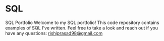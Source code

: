 # SQL
SQL Portfolio 
Welcome to my SQL portfolio! This code repository contains examples of SQL I've written. Feel free to take a look and reach out if you have any questions: rishiprasad98@gmail.com 
